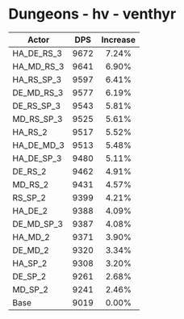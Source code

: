 # Dungeons - hv - venthyr
| Actor | DPS | Increase |
|---|:---:|:---:|
|HA_DE_RS_3|9672|7.24%|
|HA_MD_RS_3|9641|6.90%|
|HA_RS_SP_3|9597|6.41%|
|DE_MD_RS_3|9577|6.19%|
|DE_RS_SP_3|9543|5.81%|
|MD_RS_SP_3|9525|5.61%|
|HA_RS_2|9517|5.52%|
|HA_DE_MD_3|9513|5.48%|
|HA_DE_SP_3|9480|5.11%|
|DE_RS_2|9462|4.91%|
|MD_RS_2|9431|4.57%|
|RS_SP_2|9399|4.21%|
|HA_DE_2|9388|4.09%|
|DE_MD_SP_3|9387|4.08%|
|HA_MD_2|9371|3.90%|
|DE_MD_2|9320|3.34%|
|HA_SP_2|9308|3.20%|
|DE_SP_2|9261|2.68%|
|MD_SP_2|9241|2.46%|
|Base|9019|0.00%|
